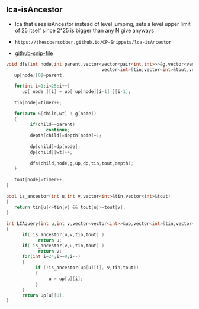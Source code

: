 
## lca-isAncestor

- lca that uses isAncestor instead of level jumping, sets a level upper limit of 25 itself since 2^25 is bigger than any N give anyways
- ```
  https://thesobersobber.github.io/CP-Snippets/lca-isAncestor
  ```
- [github-snip-file](https://github.com/theSoberSobber/CP-Snippets/blob/main/snippets.json#L1043)

```cpp
void dfs(int node,int parent,vector<vector<pair<int,int>>>&g,vector<vector<int>>&up,vector<vector<ll>>&dp,
                                    vector<int>&tin,vector<int>&tout,vector<int>&depth){
   up[node][0]=parent;
 
   for(int i=1;i<25;i++)
      up[ node ][i] = up[ up[node][i-1] ][i-1];
 
   tin[node]=timer++;
 
   for(auto &[child,wt] : g[node])
   {
         if(child==parent)
               continue;
         depth[child]=depth[node]+1;
         
         dp[child]=dp[node];
         dp[child][wt]++;
         
         dfs(child,node,g,up,dp,tin,tout,depth);
   }
 
   tout[node]=timer++;
}
 
bool is_ancestor(int u,int v,vector<int>&tin,vector<int>&tout)
{
   return tin[u]<=tin[v] && tout[u]>=tout[v];
}
 
int LCAquery(int u,int v,vector<vector<int>>&up,vector<int>&tin,vector<int>&tout)
{
      if( is_ancestor(u,v,tin,tout) )
            return u;
      if( is_ancestor(v,u,tin,tout) )
            return v;
      for(int i=24;i>=0;i--)
      {
           if (!is_ancestor(up[u][i], v,tin,tout))
           {
                u = up[u][i];
           }
      }
      return up[u][0];
}

```
